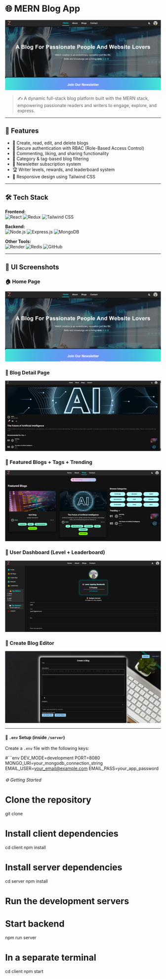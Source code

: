# 🌐 MERN Blog App

![Banner](./1.png)

> ✍️ A dynamic full-stack blog platform built with the MERN stack, empowering passionate readers and writers to engage, explore, and express.

---

## 🚀 Features

- 📝 Create, read, edit, and delete blogs
- 🔐 Secure authentication with RBAC (Role-Based Access Control)
- 💬 Commenting, liking, and sharing functionality
- 🧠 Category & tag-based blog filtering
- 📨 Newsletter subscription system
- 🏆 Writer levels, rewards, and leaderboard system
- 📱 Responsive design using Tailwind CSS

---

## 🛠️ Tech Stack

**Frontend:**  
![React](https://img.shields.io/badge/-React-61DAFB?logo=react&logoColor=black)
![Redux](https://img.shields.io/badge/-Redux-764ABC?logo=redux&logoColor=white)
![Tailwind CSS](https://img.shields.io/badge/-TailwindCSS-38B2AC?logo=tailwind-css&logoColor=white)

**Backend:**  
![Node.js](https://img.shields.io/badge/-Node.js-339933?logo=node.js&logoColor=white)
![Express.js](https://img.shields.io/badge/-Express.js-000000?logo=express&logoColor=white)
![MongoDB](https://img.shields.io/badge/-MongoDB-47A248?logo=mongodb&logoColor=white)

**Other Tools:**  
![Render](https://img.shields.io/badge/-Render-46E3B7?logo=render&logoColor=black)
![Redis](https://img.shields.io/badge/-Redis-DC382D?logo=redis&logoColor=white)
![GitHub](https://img.shields.io/badge/-GitHub-181717?logo=github&logoColor=white)

---

## 📸 UI Screenshots

### 🏠 Home Page
![Home Page](./1.png)

### 📰 Blog Detail Page
![Blog Page](./2.png)

### 🧩 Featured Blogs + Tags + Trending
![Blog Cards](./3.png)

### 👤 User Dashboard (Level + Leaderboard)
![Dashboard](./4.png)

### 📝 Create Blog Editor
![Create Blog](./5.png)

---

#### 🔐 `.env` Setup (inside `/server`)

Create a `.env` file with the following keys:

#```env
DEV_MODE=development
PORT=8080
MONGO_URI=your_mongodb_connection_string
EMAIL_USER=your_email@example.com
EMAIL_PASS=your_app_password

###### ⚙️ Getting Started

# Clone the repository
git clone 

# Install client dependencies
cd client
npm install

# Install server dependencies
cd server
npm install

# Run the development servers
# Start backend
npm run server

# In a separate terminal
cd client
npm start
